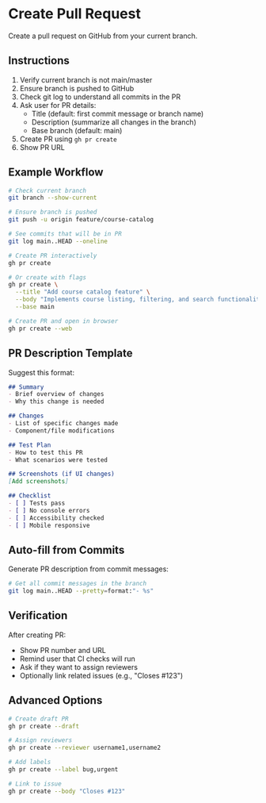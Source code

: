 # Create Pull Request

Create a pull request on GitHub from your current branch.

## Instructions

1. Verify current branch is not main/master
2. Ensure branch is pushed to GitHub
3. Check git log to understand all commits in the PR
4. Ask user for PR details:
   - Title (default: first commit message or branch name)
   - Description (summarize all changes in the branch)
   - Base branch (default: main)
5. Create PR using `gh pr create`
6. Show PR URL

## Example Workflow

```bash
# Check current branch
git branch --show-current

# Ensure branch is pushed
git push -u origin feature/course-catalog

# See commits that will be in PR
git log main..HEAD --oneline

# Create PR interactively
gh pr create

# Or create with flags
gh pr create \
  --title "Add course catalog feature" \
  --body "Implements course listing, filtering, and search functionality" \
  --base main

# Create PR and open in browser
gh pr create --web
```

## PR Description Template

Suggest this format:

```markdown
## Summary
- Brief overview of changes
- Why this change is needed

## Changes
- List of specific changes made
- Component/file modifications

## Test Plan
- How to test this PR
- What scenarios were tested

## Screenshots (if UI changes)
[Add screenshots]

## Checklist
- [ ] Tests pass
- [ ] No console errors
- [ ] Accessibility checked
- [ ] Mobile responsive
```

## Auto-fill from Commits

Generate PR description from commit messages:
```bash
# Get all commit messages in the branch
git log main..HEAD --pretty=format:"- %s"
```

## Verification

After creating PR:
- Show PR number and URL
- Remind user that CI checks will run
- Ask if they want to assign reviewers
- Optionally link related issues (e.g., "Closes #123")

## Advanced Options

```bash
# Create draft PR
gh pr create --draft

# Assign reviewers
gh pr create --reviewer username1,username2

# Add labels
gh pr create --label bug,urgent

# Link to issue
gh pr create --body "Closes #123"
```
